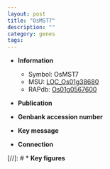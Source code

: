 ```yaml
---
layout: post
title: "OsMST7"
description: ""
category: genes
tags: 
---
```


* **Information**  
    + Symbol: OsMST7  
    + MSU: [LOC_Os01g38680](http://rice.uga.edu/cgi-bin/ORF_infopage.cgi?orf=LOC_Os01g38680)  
    + RAPdb: [Os01g0567600](http://rapdb.dna.affrc.go.jp/viewer/gbrowse_details/irgsp1?name=Os01g0567600)  

* **Publication**  

* **Genbank accession number**  

* **Key message**  

* **Connection**  

[//]: # * **Key figures**  


